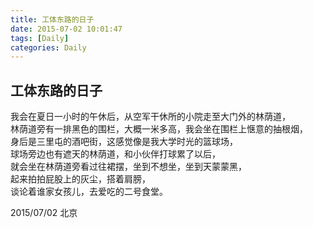 ```yaml
---
title: 工体东路的日子
date: 2015-07-02 10:01:47
tags: [Daily]
categories: Daily
---
```


## 工体东路的日子

我会在夏日一小时的午休后，从空军干休所的小院走至大门外的林荫道，  
林荫道旁有一排黑色的围栏，大概一米多高，我会坐在围栏上惬意的抽根烟，  
身后是三里屯的酒吧街，这感觉像是我大学时光的篮球场，  
球场旁边也有遮天的林荫道，和小伙伴打球累了以后，  
就会坐在林荫道旁看过往裙摆，坐到不想坐，坐到天蒙蒙黑，  
起来拍拍屁股上的灰尘，搭着肩膀，  
谈论着谁家女孩儿，去爱吃的二号食堂。

2015/07/02 北京
